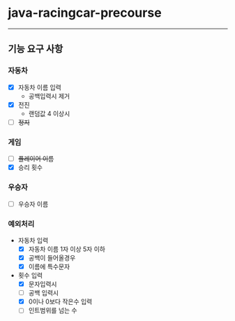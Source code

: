 # java-racingcar-precourse

---

## 기능 요구 사항
### 자동차
- [x] 자동차 이름 입력
  - 공백입력시 제거
- [x] 전진
    - 랜덤값 4 이상시
- [ ] ~~정지~~
### 게임
- [ ] ~~플레이어 이름~~
- [x] 승리 횟수 
### 우승자
- [ ] 우승자 이름

### 예외처리

- 자동차 입력
    - [x] 자동차 이름 1자 이상 5자 이하
    - [x] 공백이 들어올경우
    - [x] 이름에 특수문자
- 횟수 입력
  - [x] 문자입력시
  - [ ] 공백 입력시
  - [x] 0이나 0보다 작은수 입력
  - [ ] 인트범위를 넘는 수
